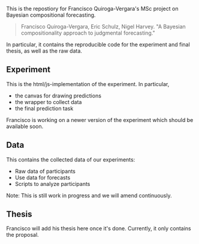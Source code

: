 This is the repostiory for Francisco Quiroga-Vergara's MSc project on Bayesian compositional
forecasting.

> Francisco Quiroga-Vergara, Eric Schulz, Nigel Harvey.
> "A Bayesian compositionality approach to judgmental forecasting." 

In particular, it contains the reproducible code for the experiment and final thesis, as well as the raw data. 

## Experiment

This is the html/js-implementation of the experiment. In particular,

- the canvas for drawing predictions
- the wrapper to collect data
- the final prediction task

Francisco is working on a newer version of the experiment which should be available soon.


## Data

This contains the collected data of our experiments:

- Raw data of participants
- Use data for forecasts
- Scripts to analyze participants

Note: This is still work in progress and we will amend continuously.


## Thesis

Francisco will add his thesis here once it's done. Currently, it only contains the proposal.
